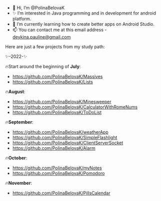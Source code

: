 - 👋 Hi, I’m @PolinaBelovaK 
- ✨ I’m interested in Java programming and in development for android platform.
- 🌱 I’m currently learning how to create better apps on Android Studio.
- 📫 You can contact me at this email address - deykina.pauline@gmail.com

Here are just a few projects from my study path:
 
 ✨-2022-✨

🔥Start around the beginning of <b>July</b>:

- https://github.com/PolinaBelovaK/Massives
- https://github.com/PolinaBelovaK/Lists

🔥<b>August</b>:

- https://github.com/PolinaBelovaK/Minesweeper
- https://github.com/PolinaBelovaK/CalculatorWithRomeNums
- https://github.com/PolinaBelovaK/ToDoList

🔥<b>September</b>:

- https://github.com/PolinaBelovaK/weatherApp
- https://github.com/PolinaBelovaK/SimpleFlashlight
- https://github.com/PolinaBelovaK/ClientServerSocket
- https://github.com/PolinaBelovaK/Alarm

🔥<b>October</b>:

- https://github.com/PolinaBelovaK/myNotes
- https://github.com/PolinaBelovaK/Pomodoro

🔥<b>November</b>:

- https://github.com/PolinaBelovaK/PillsCalendar
